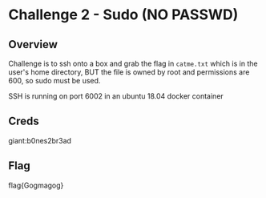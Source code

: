 # Challenge 2 - Sudo (NO PASSWD)

## Overview 

Challenge is to ssh onto a box and grab the flag in `catme.txt` which is in the user's home directory, BUT the file is owned by root and permissions are 600, so sudo must be used. 

SSH is running on port 6002 in an ubuntu 18.04 docker container

## Creds

giant:b0nes2br3ad

## Flag

flag{Gogmagog}